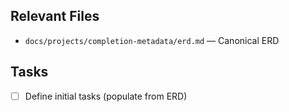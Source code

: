 ## Relevant Files

- `docs/projects/completion-metadata/erd.md` — Canonical ERD

## Tasks

- [ ] Define initial tasks (populate from ERD)
